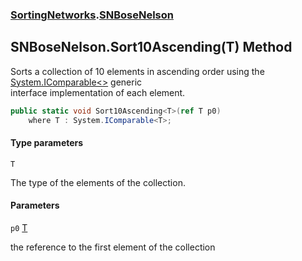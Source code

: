### [SortingNetworks](SortingNetworks.md 'SortingNetworks').[SNBoseNelson](SortingNetworks.SNBoseNelson.md 'SortingNetworks.SNBoseNelson')

## SNBoseNelson.Sort10Ascending<T>(T) Method

Sorts a collection of 10 elements in ascending order using the [System.IComparable&lt;&gt;](https://docs.microsoft.com/en-us/dotnet/api/System.IComparable-1 'System.IComparable`1') generic  
interface implementation of each element.

```csharp
public static void Sort10Ascending<T>(ref T p0)
    where T : System.IComparable<T>;
```
#### Type parameters

<a name='SortingNetworks.SNBoseNelson.Sort10Ascending_T_(T).T'></a>

`T`

The type of the elements of the collection.
#### Parameters

<a name='SortingNetworks.SNBoseNelson.Sort10Ascending_T_(T).p0'></a>

`p0` [T](SortingNetworks.SNBoseNelson.Sort10Ascending_T_(T).md#SortingNetworks.SNBoseNelson.Sort10Ascending_T_(T).T 'SortingNetworks.SNBoseNelson.Sort10Ascending<T>(T).T')

the reference to the first element of the collection